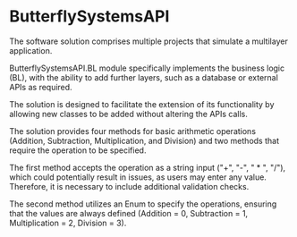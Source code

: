 # ButterflySystemsAPI

The software solution comprises multiple projects that simulate a multilayer application.

ButterflySystemsAPI.BL module specifically implements the business logic (BL), with the ability to add further layers, such as a database or external APIs as required.

The solution is designed to facilitate the extension of its functionality by allowing new classes to be added without altering the APIs calls.

The solution provides four methods for basic arithmetic operations (Addition, Subtraction, Multiplication, and Division) and two methods that require the operation to be specified. 

The first method accepts the operation as a string input ("+", "-", " * ", "/"), which could potentially result in issues, as users may enter any value. Therefore, it is necessary to include additional validation checks.

The second method utilizes an Enum to specify the operations, ensuring that the values are always defined (Addition = 0, Subtraction = 1, Multiplication = 2, Division = 3).
